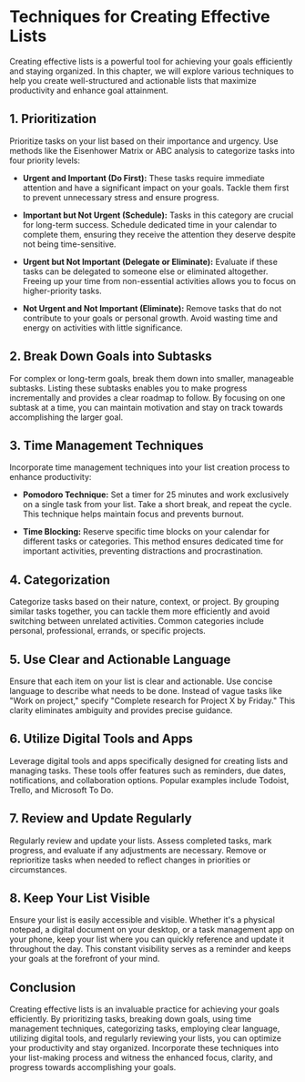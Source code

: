 Techniques for Creating Effective Lists
==================================================

Creating effective lists is a powerful tool for achieving your goals efficiently and staying organized. In this chapter, we will explore various techniques to help you create well-structured and actionable lists that maximize productivity and enhance goal attainment.

1\. **Prioritization**
---------------------

Prioritize tasks on your list based on their importance and urgency. Use methods like the Eisenhower Matrix or ABC analysis to categorize tasks into four priority levels:

* **Urgent and Important (Do First):** These tasks require immediate attention and have a significant impact on your goals. Tackle them first to prevent unnecessary stress and ensure progress.

* **Important but Not Urgent (Schedule):** Tasks in this category are crucial for long-term success. Schedule dedicated time in your calendar to complete them, ensuring they receive the attention they deserve despite not being time-sensitive.

* **Urgent but Not Important (Delegate or Eliminate):** Evaluate if these tasks can be delegated to someone else or eliminated altogether. Freeing up your time from non-essential activities allows you to focus on higher-priority tasks.

* **Not Urgent and Not Important (Eliminate):** Remove tasks that do not contribute to your goals or personal growth. Avoid wasting time and energy on activities with little significance.

2\. **Break Down Goals into Subtasks**
-------------------------------------

For complex or long-term goals, break them down into smaller, manageable subtasks. Listing these subtasks enables you to make progress incrementally and provides a clear roadmap to follow. By focusing on one subtask at a time, you can maintain motivation and stay on track towards accomplishing the larger goal.

3\. **Time Management Techniques**
---------------------------------

Incorporate time management techniques into your list creation process to enhance productivity:

* **Pomodoro Technique:** Set a timer for 25 minutes and work exclusively on a single task from your list. Take a short break, and repeat the cycle. This technique helps maintain focus and prevents burnout.

* **Time Blocking:** Reserve specific time blocks on your calendar for different tasks or categories. This method ensures dedicated time for important activities, preventing distractions and procrastination.

4\. **Categorization**
---------------------

Categorize tasks based on their nature, context, or project. By grouping similar tasks together, you can tackle them more efficiently and avoid switching between unrelated activities. Common categories include personal, professional, errands, or specific projects.

5\. **Use Clear and Actionable Language**
----------------------------------------

Ensure that each item on your list is clear and actionable. Use concise language to describe what needs to be done. Instead of vague tasks like "Work on project," specify "Complete research for Project X by Friday." This clarity eliminates ambiguity and provides precise guidance.

6\. **Utilize Digital Tools and Apps**
-------------------------------------

Leverage digital tools and apps specifically designed for creating lists and managing tasks. These tools offer features such as reminders, due dates, notifications, and collaboration options. Popular examples include Todoist, Trello, and Microsoft To Do.

7\. **Review and Update Regularly**
----------------------------------

Regularly review and update your lists. Assess completed tasks, mark progress, and evaluate if any adjustments are necessary. Remove or reprioritize tasks when needed to reflect changes in priorities or circumstances.

8\. **Keep Your List Visible**
-----------------------------

Ensure your list is easily accessible and visible. Whether it's a physical notepad, a digital document on your desktop, or a task management app on your phone, keep your list where you can quickly reference and update it throughout the day. This constant visibility serves as a reminder and keeps your goals at the forefront of your mind.

Conclusion
----------

Creating effective lists is an invaluable practice for achieving your goals efficiently. By prioritizing tasks, breaking down goals, using time management techniques, categorizing tasks, employing clear language, utilizing digital tools, and regularly reviewing your lists, you can optimize your productivity and stay organized. Incorporate these techniques into your list-making process and witness the enhanced focus, clarity, and progress towards accomplishing your goals.

